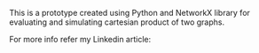 This is a prototype created using Python and NetworkX library for evaluating and simulating cartesian product of two graphs.

 For more info refer my Linkedin article:
 
